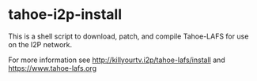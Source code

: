 tahoe-i2p-install
=================

This is a shell script to download, patch, and compile Tahoe-LAFS for use on the I2P network.

For more information see http://killyourtv.i2p/tahoe-lafs/install and https://www.tahoe-lafs.org

